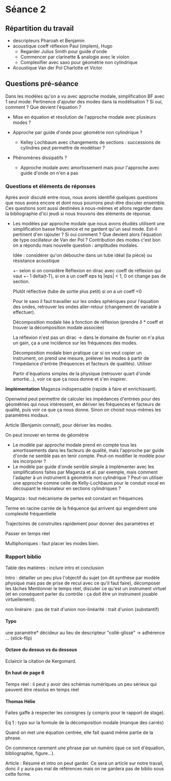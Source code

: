 # Séance 2

## Répartition du travail

- descripteurs Pharoah et Benjamin
- acoustique coeff réflexion Paul (implem), Hugo
  - Regarder Julius Smith pour guide d'onde
  - Commencer par clarinette & analogie avec le violon
  - Complexifier avec saxo pour géométrie non cylindrique
- Acoustique Van der Pol Charlotte et Victor

## Questions pré-séance

Dans les modèles qu'on a vu avec approche modale, simplification BF avec 1 seul mode:
Pertinence d'ajouter des modes dans la modélisation ? Si oui, comment ? Que devient l'équation ?

- Mise en équation et résolution de l'approche modale avec plusieurs modes ?
- Approche par guide d'onde pour géométrie non cylindrique ?
  - Kelley Lochbaum avec changements de sections : successions de cylindres peut permettre de modéliser ?

- Phénomènes dissipatifs ?
  - Approche modale avec amortissement mais pour l'approche avec guide d'onde on n'en a pas

### Questions et éléments de réponses

Après avoir discuté entre nous, nous avons identifié quelques questions que nous avons encore et dont nous pourrons peut-être discuter ensemble. Ces questions sont aussi destinées à nous-mêmes et allons regarder dans la bibliographie d'ici jeudi si nous trouvons des éléments de réponse.

- Les modèles par approche modale que nous avons étudiés utilisent une simplification basse fréquence et ne gardent qu'un seul mode. Est-il pertinent d'en rajouter ? Si oui comment ? Que devient alors l'équation de type oscillateur de Van der Pol ?
   Contribution des modes c'est bon on a répondu mais nouvelle question : amplitudes modales.

   Idée : considérer qu'on débouche dans un tube idéal (la pièce) ou résistance acoustique

   +- selon si on considère
   Réflexion en dirac avec coeff de réflexion qui vaut +- 1 delta(t-T), si on a un coeff eps tq |eps| < 1, 0 on change pas de section.

   Plutôt réflective (tube de sortie plus petit) si on a un coeff <0

   Pour le saxo il faut travailler sur les ondes sphériques pour l'équation des ondes, retrouver les ondes aller-retour (changement de variable à effectuer).

   Décomposition modale liée à fonction de réflexion (prendre $\delta$ * coeff et trouver la décomposition modale associée)

   La réflexion n'est pas un dirac -> dans le domaine de fourier on n'a plus un gain, ça a une incidence sur les fréquences des modes.

   Décomposition modale bien pratique car si on veut copier un instrument, on prend une mesure, prélever les modes à partir de l'impédance d'entrée (fréquences et facteurs de qualités). Utiliser 

   Partir d'équations simples de la physique (retrouver quart d'onde amortie...), voir ce que ça nous donne et s'en inspirer.

**Implémentation**
Maganza indispensable (rapide à faire et enrichissant).

Openwind peut permettre de calculer les impédances d'entrées pour des géométries qui nous intéressent, en dériver les fréquences et facteurs de qualité, puis voir ce que ça nous donne. Sinon on choisit nous-mêmes les paramètres modaux.

Article (Benjamin connait), pour dériver les modes.

On peut innover en terme de géométrie

- Le modèle par approche modale prend en compte tous les amortissements dans les facteurs de qualité, mais l'approche par guide d'onde ne semble pas en tenir compte. Peut-on modifier le modèle pour les incorporer ?
- Le modèle par guide d'onde semble simple à implémenter avec les simplifications faites par Maganza et al. par exemple, mais comment l'adapter à un instrument à géométrie non cylindrique ? Peut-on utiliser une approche comme celle de Kelly-Lochbaum pour le conduit vocal en découpant le résonateur en sections cylindriques ?

Maganza : tout mécanisme de pertes est constant en fréquences

Terme en racine carrée de la fréquence qui arrivent qui engendrent une complexité fréquentielle

Trajectoires de construites rapidement pour donner des paramètres et 

Passer en temps réel

Multiphoniques : faut placer les modes bien.

### Rapport biblio

Table des matières : inclure intro et conclusion

Intro : détailler un peu plus l'objectif du sujet (on dit synthèse par modèle physique mais pas de prise de recul avec ce qu'il faut faire), décomposer les tâches
Mentionner le temps réel, discuter ce qu'est un instrument virtuel (et en conséquent parler du contrôle : ça doit être un instrument jouable virtuellement).

non linéraire : pas de trait d'union
non-linéarité : trait d'union (substantif)

#### Typo

une paramètre*
décideur au lieu de descripteur
"collé-glissé" -> adhérence ... (stick-flip)

#### Octave du dessus vs du dessous 

Eclaircir la citation de Kergomard.

#### En haut de page 6

Temps réel : il peut y avoir des schémas numériques un peu sérieux qui peuvent être résolus en temps réel

#### Thomas Hélie

Faites gaffe à respecter les consignes (y compris pour le rapport de stage).

Eq 1 : typo sur la formule de la décomposition modale (manque des carrés)

Quand on met une équation centrée, elle fait quand même partie de la phrase.

On commence rarement une phrase par un numéro (que ce soit d'équation, bibliographie, figure...).

Article : Résumé et intro on peut garder. Ce sera un article sur notre travail, donc il y aura pas mal de références mais on ne gardera pas de biblio sous cette forme.